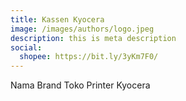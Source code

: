 ```yaml
---
title: Kassen Kyocera
image: /images/authors/logo.jpeg
description: this is meta description
social:
  shopee: https://bit.ly/3yKm7F0/
---
```


Nama Brand Toko Printer Kyocera
